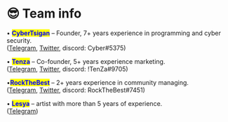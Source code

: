 # 😎 Team info

• <mark style="color:blue;">**CyberTsigan**</mark> – Founder, 7+ years experience in programming and cyber security. \
([Telegram](https://t.me/keshzilla), [Twitter](https://twitter.com/CyberTsigan), discord: Cyber#5375)&#x20;

• <mark style="color:blue;">**Tenza**</mark> – Co-founder, 5+ years experience marketing. \
([Telegram](https://t.me/OZURABU), [Twitter](https://twitter.com/H8l8Gz7Wbm7lzLK), discord: !TenZa#9705)&#x20;

•<mark style="color:blue;">**RockTheBest**</mark> – 2+ years experience in community managing. \
([Telegram](https://t.me/RockTheBest7), [Twitter](https://twitter.com/Rockthebest7), discord: RockTheBest#7451)&#x20;

• <mark style="color:blue;">**Lesya**</mark> – artist with more than 5 years of experience. \
([Telegram](https://t.me/lesya\_Doronicheva))
